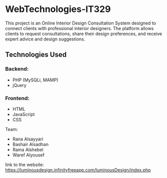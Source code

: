 # WebTechnologies-IT329

This project is an Online Interior Design Consultation System designed to connect clients with professional interior designers. The platform allows clients to request consultations, share their design preferences, and receive expert advice and design suggestions.

## Technologies Used

### Backend:
- PHP (MySQLi, MAMP)
- jQuery

### Frontend:
- HTML
- JavaScript
- CSS

Team:
- Rana Alsayyari
- Bashair Alsadhan
- Rama Alshebel 
- Waref Alyousef

link to the website: https://luminousdesign.infinityfreeapp.com/luminousDesign/index.php

